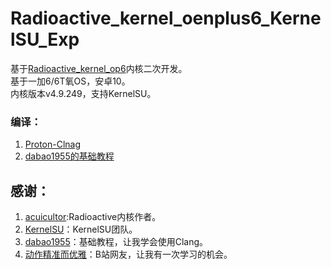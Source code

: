 # Radioactive_kernel_oenplus6_KernelSU_Exp  
基于[Radioactive_kernel_op6](https://github.com/acuicultor/Radioactive_kernel_op6)内核二次开发。  
基于一加6/6T氧OS，安卓10。  
内核版本v4.9.249，支持KernelSU。  

### 编译：  
1. [Proton-Clnag](https://github.com/kdrag0n/proton-clang/fork)  
2. [dabao1955的基础教程](https://github.com/dabao1955/KernelSU_General_porting_guide/wiki)  

## 感谢：  
1. [acuicultor](https://github.com/acuicultor):Radioactive内核作者。  
2. [KernelSU](https://Kernelsu.org/)：KernelSU团队。  
3. [dabao1955](https://github.com/dabao1955)：基础教程，让我学会使用Clang。  
4. [动作精准而优雅](https://space.bilibili.com/107548882)：B站网友，让我有一次学习的机会。  